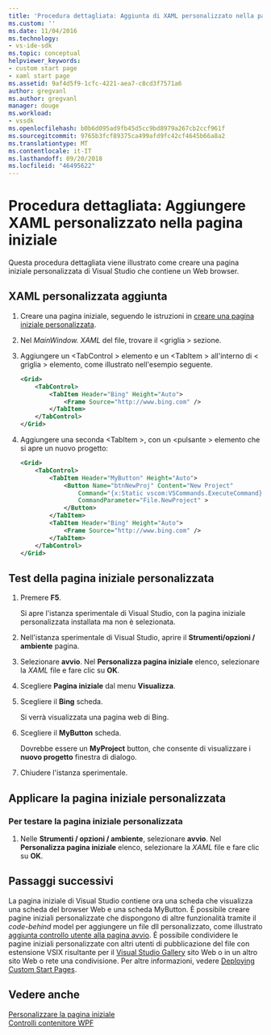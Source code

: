 ```yaml
---
title: 'Procedura dettagliata: Aggiunta di XAML personalizzato nella pagina iniziale | Microsoft Docs'
ms.custom: ''
ms.date: 11/04/2016
ms.technology:
- vs-ide-sdk
ms.topic: conceptual
helpviewer_keywords:
- custom start page
- xaml start page
ms.assetid: 9af4d5f9-1cfc-4221-aea7-c8cd3f7571a6
author: gregvanl
ms.author: gregvanl
manager: douge
ms.workload:
- vssdk
ms.openlocfilehash: b0b6d095ad9fb45d5cc9bd8979a267cb2ccf961f
ms.sourcegitcommit: 9765b3fcf89375ca499afd9fc42cf4645b66a8a2
ms.translationtype: MT
ms.contentlocale: it-IT
ms.lasthandoff: 09/20/2018
ms.locfileid: "46495622"
---
```

# <a name="walkthrough-add-custom-xaml-to-the-start-page"></a>Procedura dettagliata: Aggiungere XAML personalizzato nella pagina iniziale
Questa procedura dettagliata viene illustrato come creare una pagina iniziale personalizzata di Visual Studio che contiene un Web browser.  
  
## <a name="adding-custom-xaml"></a>XAML personalizzata aggiunta  
  
1.  Creare una pagina iniziale, seguendo le istruzioni in [creare una pagina iniziale personalizzata](../extensibility/creating-a-custom-start-page.md).  
  
2.  Nel *MainWindow. XAML* del file, trovare il \<griglia > sezione.  
  
3.  Aggiungere un \<TabControl > elemento e un \<TabItem > all'interno di \< griglia > elemento, come illustrato nell'esempio seguente.  
  
    ```xml  
    <Grid>  
        <TabControl>  
            <TabItem Header="Bing" Height="Auto">  
                <Frame Source="http://www.bing.com" />  
            </TabItem>  
        </TabControl>  
    </Grid>  
    ```  
  
4.  Aggiungere una seconda \<TabItem >, con un \<pulsante > elemento che si apre un nuovo progetto:  
  
    ```xml  
    <Grid>  
        <TabControl>  
            <TabItem Header="MyButton" Height="Auto">  
                <Button Name="btnNewProj" Content="New Project"   
                    Command="{x:Static vscom:VSCommands.ExecuteCommand}"  
                    CommandParameter="File.NewProject" >  
                </Button>  
            </TabItem>  
            <TabItem Header="Bing" Height="Auto">  
                <Frame Source="http://www.bing.com" />  
            </TabItem>  
        </TabControl>  
    </Grid>  
    ```  
  
## <a name="testing-the-custom-start-page"></a>Test della pagina iniziale personalizzata  
  
1.  Premere **F5**.  
  
     Si apre l'istanza sperimentale di Visual Studio, con la pagina iniziale personalizzata installata ma non è selezionata.  
  
2.  Nell'istanza sperimentale di Visual Studio, aprire il **Strumenti/opzioni / ambiente** pagina.  
  
3.  Selezionare **avvio**. Nel **Personalizza pagina iniziale** elenco, selezionare la *XAML* file e fare clic su **OK**.  
  
4.  Scegliere **Pagina iniziale** dal menu **Visualizza**.  
  
5.  Scegliere il **Bing** scheda.  
  
     Si verrà visualizzata una pagina web di Bing.  
  
6.  Scegliere il **MyButton** scheda.  
  
     Dovrebbe essere un **MyProject** button, che consente di visualizzare i **nuovo progetto** finestra di dialogo.  
  
7.  Chiudere l'istanza sperimentale.  
  
## <a name="apply-the-custom-start-page"></a>Applicare la pagina iniziale personalizzata  
  
### <a name="to-test-the-custom-start-page"></a>Per testare la pagina iniziale personalizzata  
  
1.  Nelle **Strumenti / opzioni / ambiente**, selezionare **avvio**. Nel **Personalizza pagina iniziale** elenco, selezionare la *XAML* file e fare clic su **OK**.  
  
## <a name="next-steps"></a>Passaggi successivi  
 La pagina iniziale di Visual Studio contiene ora una scheda che visualizza una scheda del browser Web e una scheda MyButton. È possibile creare pagine iniziali personalizzate che dispongono di altre funzionalità tramite il *code-behind* model per aggiungere un file dll personalizzato, come illustrato [aggiunta controllo utente alla pagina avvio](../extensibility/adding-user-control-to-the-start-page.md). È possibile condividere le pagine iniziali personalizzate con altri utenti di pubblicazione del file con estensione VSIX risultante per il [Visual Studio Gallery](http://go.microsoft.com/fwlink/?LinkID=123847) sito Web o in un altro sito Web o rete una condivisione. Per altre informazioni, vedere [Deploying Custom Start Pages](../extensibility/deploying-custom-start-pages.md).  
  
## <a name="see-also"></a>Vedere anche  
 [Personalizzare la pagina iniziale](../ide/customizing-the-start-page-for-visual-studio.md)   
 [Controlli contenitore WPF](https://msdn.microsoft.com/library/a0177167-d7db-4205-9607-8ae316952566)